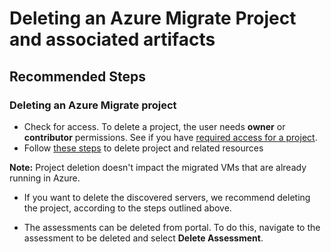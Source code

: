 <properties
  pagetitle="Deleting an Azure Migrate Project and associated artifacts&#xD;"
  description="Deleting an Azure Migrate Project and associated artifacts"
  service="microsoft.migrate"
  resource="migrateprojects"
  ms.author="shsaluja,panshar"
  selfhelptype="Generic"
  supporttopicids="32683731"
  resourcetags=""
  productpesids="16348"
  cloudenvironments="public,fairfax,usnat,ussec"
  articleid="523af262-4b6b-4499-8234-74d8e16929ad"
  ownershipid="Compute_AzureMigrate" />
# Deleting an Azure Migrate Project and associated artifacts

## **Recommended Steps**  

### **Deleting an Azure Migrate project**

* Check for access. To delete a project, the user needs **owner** or **contributor** permissions. See if you have [required access for a project](https://docs.microsoft.com/azure/role-based-access-control/check-access).
* Follow [these steps](https://docs.microsoft.com/azure/migrate/how-to-delete-project) to delete project and related resources

**Note:** Project deletion doesn't impact the migrated VMs that are already running in Azure.

* If you want to delete the discovered servers, we recommend deleting the project, according to the steps outlined above.

* The assessments can be deleted from portal. To do this, navigate to the assessment to be deleted and select **Delete Assessment**. 
